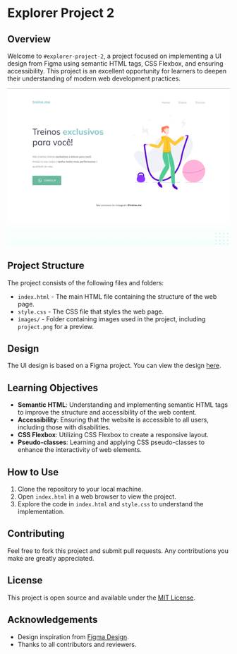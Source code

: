 # Explorer Project 2

## Overview

Welcome to `#explorer-project-2`, a project focused on implementing a UI design from Figma using semantic HTML tags, CSS Flexbox, and ensuring accessibility. This project is an excellent opportunity for learners to deepen their understanding of modern web development practices.

![Project Preview](images/project.png)

## Project Structure

The project consists of the following files and folders:

- `index.html` - The main HTML file containing the structure of the web page.
- `style.css` - The CSS file that styles the web page.
- `images/` - Folder containing images used in the project, including `project.png` for a preview.

## Design

The UI design is based on a Figma project. You can view the design [here](https://www.figma.com/file/9e8oZ7kkjIt5rkNgz9MPtk/Explorer---Projeto-02/duplicate).

## Learning Objectives

- **Semantic HTML**: Understanding and implementing semantic HTML tags to improve the structure and accessibility of the web content.
- **Accessibility**: Ensuring that the website is accessible to all users, including those with disabilities.
- **CSS Flexbox**: Utilizing CSS Flexbox to create a responsive layout.
- **Pseudo-classes**: Learning and applying CSS pseudo-classes to enhance the interactivity of web elements.

## How to Use

1. Clone the repository to your local machine.
2. Open `index.html` in a web browser to view the project.
3. Explore the code in `index.html` and `style.css` to understand the implementation.

## Contributing

Feel free to fork this project and submit pull requests. Any contributions you make are greatly appreciated.

## License

This project is open source and available under the [MIT License](LICENSE.md).

## Acknowledgements

- Design inspiration from [Figma Design](https://www.figma.com/file/9e8oZ7kkjIt5rkNgz9MPtk/Explorer---Projeto-02/duplicate).
- Thanks to all contributors and reviewers.
